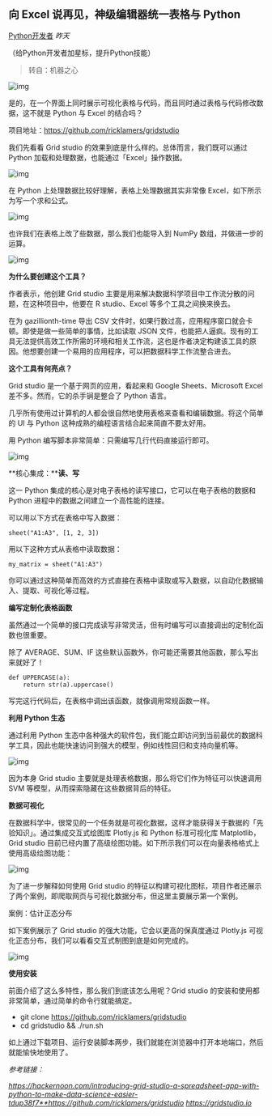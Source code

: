 ## 向 Excel 说再见，神级编辑器统一表格与 Python

[Python开发者](javascript:void(0);) *昨天*

（给Python开发者加星标，提升Python技能）



> 转自：机器之心



![img](https://mmbiz.qpic.cn/mmbiz_png/KmXPKA19gW8ytVicE1O0s0Mgah7D455yDjCVspwCwkNOKxoibSctmKsJ5UtmZQvBmJ570Yv3H0pKsIUFYGUsdc7w/640?wx_fmt=png&tp=webp&wxfrom=5&wx_lazy=1&wx_co=1)



是的，在一个界面上同时展示可视化表格与代码，而且同时通过表格与代码修改数据，这不就是 Python 与 Excel 的结合吗？



项目地址：https://github.com/ricklamers/gridstudio



我们先看看 Grid studio 的效果到底是什么样的。总体而言，我们既可以通过 Python 加载和处理数据，也能通过「Excel」操作数据。



![img](https://mmbiz.qpic.cn/mmbiz_gif/KmXPKA19gW8ytVicE1O0s0Mgah7D455yDFcQVoczkWr1Y1CyWT9hVMbiaAaw2gCPpoT1oK1so42cenyRwfPjk7xw/640?wx_fmt=gif&tp=webp&wxfrom=5&wx_lazy=1)



在 Python 上处理数据比较好理解，表格上处理数据其实非常像 Excel，如下所示为写一个求和公式。



![img](https://mmbiz.qpic.cn/mmbiz_gif/KmXPKA19gW8ytVicE1O0s0Mgah7D455yD84WJic2NoeXldcia2FzrSE3nRKAZZxlWNksCYibBtohrTicOOb5kDhhkHQ/640?wx_fmt=gif&tp=webp&wxfrom=5&wx_lazy=1)



也许我们在表格上改了些数据，那么我们也能导入到 NumPy 数组，并做进一步的运算。



![img](https://mmbiz.qpic.cn/mmbiz_gif/KmXPKA19gW8ytVicE1O0s0Mgah7D455yD6fYickDfhp35Pweiahic21BNyUrOdsaxszg2BoXa1686NEcbydoYXlMEw/640?wx_fmt=gif&tp=webp&wxfrom=5&wx_lazy=1)



**为什么要创建这个工具？**



作者表示，他创建 Grid studio 主要是用来解决数据科学项目中工作流分散的问题，在这种项目中，他要在 R studio、Excel 等多个工具之间换来换去。



在为 gazillionth-time 导出 CSV 文件时，如果行数过高，应用程序窗口就会卡顿。即使是做一些简单的事情，比如读取 JSON 文件，也能把人逼疯。现有的工具无法提供高效工作所需的环境和相关工作流，这也是作者决定构建该工具的原因。他想要创建一个易用的应用程序，可以把数据科学工作流整合进去。



**这个工具有何亮点？**



Grid studio 是一个基于网页的应用，看起来和 Google Sheets、Microsoft Excel 差不多。然而，它的杀手锏是整合了 Python 语言。



几乎所有使用过计算机的人都会很自然地使用表格来查看和编辑数据。将这个简单的 UI 与 Python 这种成熟的编程语言结合起来简直不要太好用。



用 Python 编写脚本非常简单：只需编写几行代码直接运行即可。



![img](https://mmbiz.qpic.cn/mmbiz_gif/KmXPKA19gW8ytVicE1O0s0Mgah7D455yDmS6eVrZqXEKmg6WcxOtibq6OKWbniaO5uE5nhJhjlAxiaTpIRtpbEshow/640?wx_fmt=gif&tp=webp&wxfrom=5&wx_lazy=1)



**核心集成：****读、写**



这一 Python 集成的核心是对电子表格的读写接口，它可以在电子表格的数据和 Python 进程中的数据之间建立一个高性能的连接。



可以用以下方式在表格中写入数据：



```
sheet("A1:A3", [1, 2, 3])
```



用以下这种方式从表格中读取数据：



```
my_matrix = sheet("A1:A3")
```



你可以通过这种简单而高效的方式直接在表格中读取或写入数据，以自动化数据输入、提取、可视化等过程。



**编写定制化表格函数**



虽然通过一个简单的接口完成读写非常灵活，但有时编写可以直接调出的定制化函数也很重要。



除了 AVERAGE、SUM、IF 这些默认函数外，你可能还需要其他函数，那么写出来就好了！



```
def UPPERCASE(a):
    return str(a).uppercase()
```



写完这行代码后，在表格中调出该函数，就像调用常规函数一样。



**利用 Python 生态**



通过利用 Python 生态中各种强大的软件包，我们能立即访问到当前最优的数据科学工具，因此也能快速访问到强大的模型，例如线性回归和支持向量机等。



![img](https://mmbiz.qpic.cn/mmbiz_png/KmXPKA19gW8ytVicE1O0s0Mgah7D455yDCcAEyzXQRicKm0bnx2ccr7kKA4t8DwdqB3kjHvcUKVhwRowC3aJDJFQ/640?wx_fmt=png&tp=webp&wxfrom=5&wx_lazy=1&wx_co=1)



因为本身 Grid studio 主要就是处理表格数据，那么将它们作为特征可以快速调用 SVM 等模型，从而探索隐藏在这些数据背后的特征。



**数据可视化**



在数据科学中，很常见的一个任务就是可视化数据，这样才能获得关于数据的「先验知识」。通过集成交互式绘图库 Plotly.js 和 Python 标准可视化库 Matplotlib，Grid studio 目前已经内置了高级绘图功能。如下所示我们可以在向量表格格式上使用高级绘图功能：



![img](https://mmbiz.qpic.cn/mmbiz_gif/KmXPKA19gW8ytVicE1O0s0Mgah7D455yDtqbmzUFpqKKVF6VreE6MbMaKfC5GDNXwnLz66BSzyWialm2W38x9dww/640?wx_fmt=gif&tp=webp&wxfrom=5&wx_lazy=1)



为了进一步解释如何使用 Grid studio 的特征以构建可视化图标，项目作者还展示了两个案例，即爬取网页与可视化数据分布，但这里主要展示第一个案例。



案例：估计正态分布



如下案例展示了 Grid studio 的强大功能，它会以更高的保真度通过 Plotly.js 可视化正态分布，我们可以看看交互式制图到底是如何完成的。



![img](https://mmbiz.qpic.cn/mmbiz_gif/KmXPKA19gW8ytVicE1O0s0Mgah7D455yD7qkMrooAYszbiaiaJiae10sic9KspKI62Sc8WhY75pReoDe6fTkqa6Q8dw/640?wx_fmt=gif&tp=webp&wxfrom=5&wx_lazy=1)


**使用安装**



前面介绍了这么多特性，那么我们到底该怎么用呢？Grid studio 的安装和使用都非常简单，通过简单的命令行就能搞定。



- git clone https://github.com/ricklamers/gridstudio
- cd gridstudio && ./run.sh







如上通过下载项目、运行安装脚本两步，我们就能在浏览器中打开本地端口，然后就能愉快地使用了。



*参考链接：*

*https://hackernoon.com/introducing-grid-studio-a-spreadsheet-app-with-python-to-make-data-science-easier-tdup38f7**https://github.com/ricklamers/gridstudio*
*https://gridstudio.io*